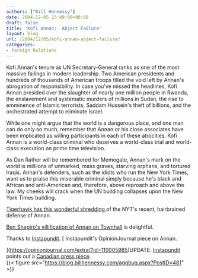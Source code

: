 ```yaml
---
authors: ["Bill Hennessy"]
date: 2004-12-05 23:49:00+00:00
draft: false
title: 'Kofi Annan:  Abject Failure'
layout: blog
url: /2004/12/05/kofi-annan-abject-failure/
categories:
- Foreign Relations
---
```


Kofi Annan's tenure as UN Secretary-General ranks as one of the most massive failings in modern leadership. Two American presidents and hundreds of thousands of American troops filled the void left by Annan's abrogation of responsibility. In case you've missed the headlines, Kofi Annan presided over the slaughter of nearly one million people in Rwanda, the enslavement and systematic murders of millions in Sudan, the rise to emminence of Islamic terrorists, Saddam Hussein's theft of billions, and the orchestrated attempt to eliminate Israel.   
  
While one might argue that the world is a dangerous place, and one man can do only so much, remember that Annan or his close associates have been implicated as willing participants in each of these atrocities. Kofi Annan is a world-class criminal who deserves a world-class trial and world-class execution on prime time television.   
  
As Dan Rather will be remembered for Memogate, Annan's mark on the world is milliions of unmarked, mass graves, starving orphans, and tortured Iraqis. Annan's defenders, such as the idiots who run the New York Times, want us to praise this miserable criminal simply because he's black and African and anti-American and, therefore, above reproach and above the law. My cheeks will crack when the UN building collapses upon the New York Times building.   
  
[Tigerhawk has this wonderful shredding ](https://tigerhawk.blogspot.com/2004/12/aplogia-for-kofi.html)of the NYT's recent, hairbrained defense of Annan.   
  
[Ben Shapiro's villification of Annan on Townhall](https://www.townhall.com/columnists/benshapiro/bs20041117.shtml) is delightful.  
  
Thanks to [Instapundit](https://www.instapundit.com). [ Instapundit's OpinionJournal piece on Annan.  
  
  
](https://opinionjournal.com/extra/?id=110005985)UPDATE: [Instapundit ](https://instapundit.com/archives/019668.php)points out a [Canadian press piece](https://www.canada.com/national/nationalpost/news/comment/story.html?id=6e57a820-683c-4853-baaa-3787d7612019).  
{{< figure src="https://blog.billhennessy.com/aggbug.aspx?PostID=481" >}}


